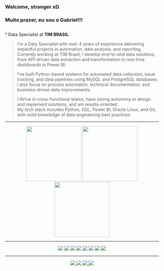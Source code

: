 ### Welcome, stranger xD.  
### Muito prazer, eu sou o Gabriel!!!

##

<p>° Data Specialist at <strong>TIM BRASIL</strong></p>

> I’m a Data Specialist with over 4 years of experience delivering impactful projects in automation, data analysis, and reporting.  
> Currently working at TIM Brasil, I develop end-to-end data solutions, from API-driven data extraction and transformation to real-time dashboards in Power BI.  
>  
> I’ve built Python-based systems for automated data collection, issue tracking, and data pipelines using MySQL and PostgreSQL databases.  
> I also focus on process automation, technical documentation, and business-driven data improvements.  
>  
> I thrive in cross-functional teams, have strong autonomy to design and implement solutions, and am results-oriented.  
> My tech stack includes Python, SQL, Power BI, Oracle Linux, and Git, with solid knowledge of data engineering best practices.

---

<!-- GITHUB STATUS CARDS EM LINHA -->

<p align="center">
  <img height="180em" src="https://github-readme-stats.vercel.app/api/top-langs/?username=GabrielFrat&theme=dracula&layout=compact&hide_border=true"/>
  <img height="180em" src="https://github-readme-stats.vercel.app/api?username=GabrielFrat&show_icons=true&theme=dracula&hide_border=true&count_private=true"/> <br>
  <img height="180em" src="https://github-readme-streak-stats.herokuapp.com/?user=GabrielFrat&theme=dracula&hide_border=true"/> 
</p>

---

<!-- BADGES DE TECNOLOGIAS -->

<p align="center">
  <img src="https://img.shields.io/badge/Python-3776AB?style=for-the-badge&logo=python&logoColor=white"/>
  <img src="https://img.shields.io/badge/SQL-003B57?style=for-the-badge&logo=postgresql&logoColor=white"/>
  <img src="https://img.shields.io/badge/PowerBI-F2C811?style=for-the-badge&logo=powerbi&logoColor=black"/>
  <img src="https://img.shields.io/badge/Grafana-F9C322?style=for-the-badge&logo=grafana&logoColor=white"/>
  <img src="https://img.shields.io/badge/MySQL-005C84?style=for-the-badge&logo=mysql&logoColor=white"/>
  <img src="https://img.shields.io/badge/PostgreSQL-316192?style=for-the-badge&logo=postgresql&logoColor=white"/>
  <img src="https://img.shields.io/badge/Linux-FCC624?style=for-the-badge&logo=linux&logoColor=black"/>
  <img src="https://img.shields.io/badge/Git-F05032?style=for-the-badge&logo=git&logoColor=white"/>
</p>

---

<!-- LINKS SOCIAIS -->

<p align="center">
  <a href="https://www.instagram.com/gfratts/" target="_blank">
    <img src="https://img.shields.io/badge/-Instagram-%23E4405F?style=for-the-badge&logo=instagram&logoColor=white"/>
  </a>
  <a href="https://twitter.com/GabsFratucci" target="_blank">
    <img src="https://img.shields.io/badge/Twitter-1DA1F2?style=for-the-badge&logo=twitter&logoColor=white"/>
  </a>
  <a href="mailto:gabrielfrat@hotmail.com">
    <img src="https://img.shields.io/badge/Microsoft_Outlook-0078D4?style=for-the-badge&logo=microsoft-outlook&logoColor=white"/>
  </a>
  <a href="https://www.linkedin.com/in/gabriel-fratucci-dos-reis-7838611b6/" target="_blank">
    <img src="https://img.shields.io/badge/-LinkedIn-%230077B5?style=for-the-badge&logo=linkedin&logoColor=white"/>
  </a>
</p>
